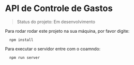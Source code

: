# API de Controle de Gastos

>Status do projeto: Em desenvolvimento

Para rodar rodar este projeto na sua máquina, por favor digite:

```
  npm install
```

Para executar o servidor entre com o coamndo:

```
  npm run server
```

